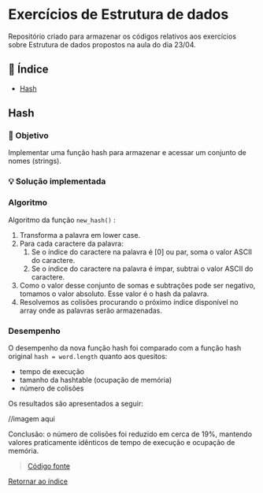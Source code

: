 # Exercícios de Estrutura de dados

Repositório criado para armazenar os códigos relativos aos exercícios sobre Estrutura de dados propostos na aula do dia 23/04.

## :open_book: Índice
* [Hash](#hash)

## Hash

### :dart: Objetivo
Implementar uma função hash para armazenar e acessar um conjunto de nomes (strings).

### :bulb: Solução implementada
### Algoritmo
Algoritmo da função ``new_hash()`` :
1. Transforma a palavra em lower case.
2. Para cada caractere da palavra:
    1. Se o índice do caractere na palavra é [0] ou par, soma o valor ASCII do caractere.
    2. Se o índice do caractere na palavra é ímpar, subtrai o valor ASCII do caractere.
3. Como o valor desse conjunto de somas e subtrações pode ser negativo, tomamos o valor absoluto. Esse valor é o hash da palavra.
4. Resolvemos as colisões procurando o próximo índice disponível no array onde as palavras serão armazenadas.
### Desempenho
O desempenho da nova função hash foi comparado com a função hash original ``hash = word.length`` quanto aos quesitos:
* tempo de execução
* tamanho da hashtable (ocupação de memória)
* número de colisões

Os resultados são apresentados a seguir:

//imagem aqui

Conclusão: o número de colisões foi reduzido em cerca de 19%, mantendo valores praticamente idênticos de tempo de execução e ocupação de memória.

>[Código fonte](#)

[Retornar ao índice](#openbook-índice)